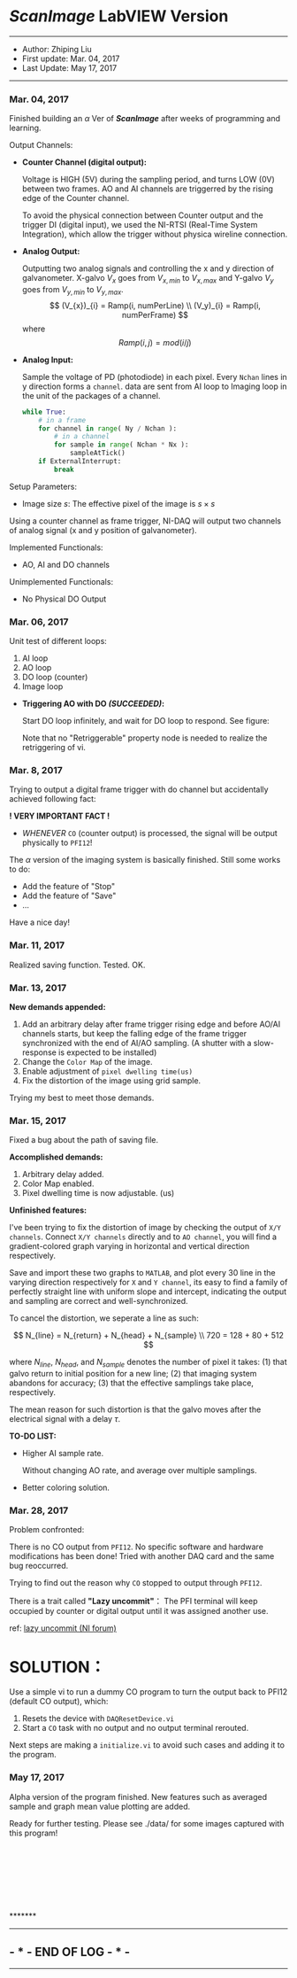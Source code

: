 
**_ScanImage_** LabVIEW Version
======


-----

+   Author: Zhiping Liu
+   First update:
    Mar. 04, 2017
+   Last Update:
    May 17, 2017

-----

### Mar. 04, 2017

Finished building an $\alpha$ Ver of **_ScanImage_** after
weeks of programming and learning.

Output Channels:

+   **Counter Channel (digital output):**

    Voltage is HIGH (5V) during the sampling period, and
    turns LOW (0V) between two frames. AO and AI channels
    are triggerred by the rising edge of the Counter channel.

    To avoid the physical connection between Counter output
    and the trigger DI (digital input), we used the NI-RTSI
    (Real-Time System Integration), which allow the trigger
    without physica wireline connection.

+   **Analog Output:**

    Outputting two analog signals and controlling the
    x and y direction of galvanometer. X-galvo $V_x$ goes
    from $V_{x, min}$ to $V_{x,max}$ and Y-galvo $V_y$ goes
    from $V_{y,min}$ to $V_{y,max}$.
    $$
    (V_{x})_{i} = Ramp(i, numPerLine)
    \\
    (V_y)_{i} = Ramp(i, numPerFrame)
    $$
    where
    $$
    Ramp(i, j) = mod(i/j)
    $$

+   **Analog Input:**

    Sample the voltage of PD (photodiode) in each pixel.
    Every `Nchan` lines in y direction forms a `channel`.
    data are sent from AI loop to Imaging loop in the
    unit of the packages of a channel.

    ```python
    while True:
        # in a frame
        for channel in range( Ny / Nchan ):
            # in a channel
            for sample in range( Nchan * Nx ):
                sampleAtTick()
        if ExternalInterrupt:
            break
    ```

Setup Parameters:

+   Image size $s$:
The effective pixel of the image is $s \times s$

Using a counter channel as frame trigger, NI-DAQ will output
two channels of analog signal (x and y position of
galvanometer).


Implemented Functionals:

+   AO, AI and DO channels

Unimplemented Functionals:

+   No Physical DO Output

### Mar. 06, 2017

Unit test of different loops:

1)  AI loop
1)  AO loop
1)  DO loop (counter)
1)  Image loop

+   **Triggering AO with DO _(SUCCEEDED)_:**

    Start DO loop infinitely, and wait for DO loop to
    respond. See figure:


    Note that no "Retriggerable" property node is needed to
    realize the retriggering of vi.

### Mar. 8, 2017

Trying to output a digital frame trigger with do channel but
accidentally achieved following fact:

**! VERY IMPORTANT FACT !**

+   _WHENEVER_ `CO` (counter output) is processed, the signal
     will be output physically to `PFI12`!

The $\alpha$ version of the imaging system is basically
finished. Still some works to do:

+   Add the feature of "Stop"
+   Add the feature of "Save"
+   ...

Have a nice day!

### Mar. 11, 2017

Realized saving function.
Tested. OK.

### Mar. 13, 2017

**New demands appended:**

1.  Add an arbitrary delay after frame trigger
    rising edge and before AO/AI channels starts,
    but keep the falling edge of the frame trigger
    synchronized with the end of AI/AO sampling.
    (A shutter with a slow-response is expected
    to be installed)
1.  Change the `Color Map` of the image.
1.  Enable adjustment of `pixel dwelling time(us)`
1.  Fix the distortion of the image using grid sample.

Trying my best to meet those demands.

### Mar. 15, 2017

Fixed a bug about the path of saving file.

**Accomplished demands:**

1.  Arbitrary delay added.
2.  Color Map enabled.
3.  Pixel dwelling time is now adjustable. (us)

**Unfinished features:**

I've been trying to fix the distortion of image by
checking the output of `X/Y channels`. Connect `X/Y
channels` directly and to `AO channel`,
you will find a gradient-colored graph varying in
horizontal and vertical direction respectively.

Save and import these two graphs to `MATLAB`, and plot
every 30 line in the varying direction respectively for
`X` and `Y channel`, its easy to find a family of
perfectly straight line with uniform slope and intercept,
indicating the output and sampling are correct and
well-synchronized.

To cancel the distortion, we seperate a line as such:

$$
N_{line} = N_{return} + N_{head} + N_{sample}
\\
720 = 128 + 80 + 512
$$

where $N_{line}$, $N_{head}$, and $N_{sample}$ denotes
the number of pixel it takes: (1) that galvo return to
initial position for a new line; (2) that imaging system
abandons for accuracy; (3) that the effective samplings
take place, respectively.

The mean reason for such distortion is that the galvo
moves after the electrical signal with a delay $\tau$.

**TO-DO LIST:**

+   Higher AI sample rate.

    Without changing AO rate, and average over multiple
    samplings.

+   Better coloring solution.

### Mar. 28, 2017

Problem confronted:

There is no CO output from `PFI12`. No specific
software and hardware modifications has been done!
Tried with another DAQ card and the same bug
reoccurred.

Trying to find out the reason why `CO` stopped to
output through `PFI12`.

There is a trait called **"Lazy uncommit"**：
The PFI terminal will keep occupied by counter
or digital output until it was assigned another
use.

ref: [lazy uncommit (NI forum)][LazyUncommitLink]

# SOLUTION：

Use a simple vi to run a dummy CO program to
turn the output back to PFI12 (default CO output),
which:

1.  Resets the device with `DAQResetDevice.vi`
2.  Start a `CO` task with no output and no output
    terminal rerouted.

Next steps are making a `initialize.vi` to avoid
such cases and adding it to the program.

### May 17, 2017

Alpha version of the program finished.
New features such as averaged sample and graph mean
value plotting are added.

Ready for further testing. Please see ./data/ for
some images captured with this program!

\
\
\
\
\
\
\
\*\*\*\*\*\*\*

-----


## - * - END OF LOG - * -


-----


[LazyUncommitLink]:https://forums.ni.com/t5/Counter-Timer/Counter-Output-Counter-Input-PXI-Signals-Behaving-Erratically/m-p/3067798
